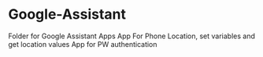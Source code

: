 # Google-Assistant
Folder for Google Assistant Apps
App For Phone Location, set variables and get location values
App for PW authentication 
